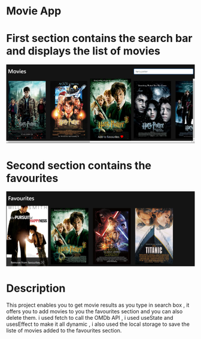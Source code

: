 # Movie App
# First section contains the search bar and displays the list of movies
 <img src="./images/1.png"/>
 
 # Second section contains the favourites 
 <img src="./images/2.png"/>

# Description
This project enables you to get movie results as you type in search box , it offers you to add movies to you the favourites section and you can also delete them.
i used fetch to call the OMDb API , i used useState and usesEffect to make it all dynamic , i also used the local storage to save the liste of movies added to the favourites section. 
 